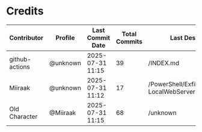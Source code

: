# Credits

| Contributor | Profile | Last Commit Date | Total Commits | Last Description/Path |
|-------------|---------|------------------|----------------|-------------------------|
| github-actions | @unknown | 2025-07-31 11:15 | 39 | /INDEX.md |
| Miiraak | @unknown | 2025-07-31 11:12 | 17 | /PowerShell/Exfiltration/HTTP/Setup-LocalWebServer.md |
| Old Character | @Miiraak | 2025-07-31 11:15 | 68 | /unknown |

<!-- This file is automatically updated by workflow. Additions will appear below. -->

